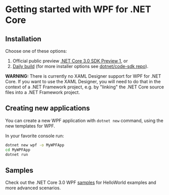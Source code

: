 # Getting started with WPF for .NET Core



## Installation

Choose one of these options:

1. Official public preview [.NET Core 3.0 SDK Preview 1](https://www.microsoft.com/net/download), or
2. [Daily build](https://aka.ms/netcore3sdk) (for more installer options see [dotnet/code-sdk repo](https://github.com/dotnet/core-sdk)).

**WARNING:** There is currently no XAML Designer support for WPF for .NET Core.
If you want to use the XAML Designer, you will need to do that in the context of a .NET Framework project, e.g. by "linking" the .NET Core source files into a .NET Framework project.



## Creating new applications

You can create a new WPF application with `dotnet new` command, using the new templates for WPF.

In your favorite console run:

```cmd
dotnet new wpf -o MyWPFApp
cd MyWPFApp
dotnet run
```


## Samples

Check out the .NET Core 3.0 WPF [samples](https://github.com/dotnet/samples/tree/master/wpf) for HelloWorld examples and more advanced scenarios.

